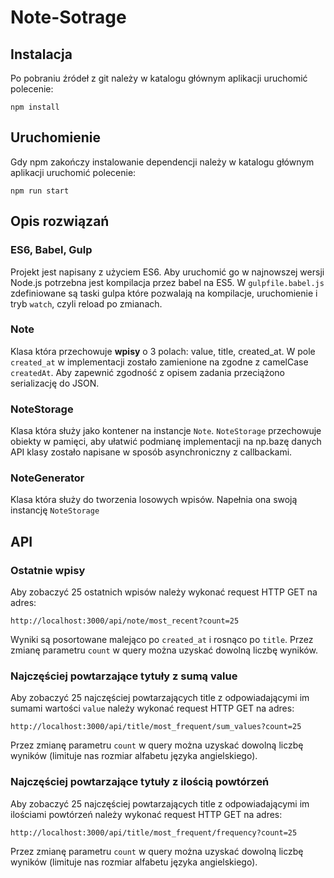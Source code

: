 # Note-Sotrage

## Instalacja
Po pobraniu źródeł z git należy w katalogu głównym aplikacji uruchomić polecenie:

```
npm install
```

## Uruchomienie
Gdy npm zakończy instalowanie dependencji należy w katalogu głównym aplikacji uruchomić polecenie:

```
npm run start
```

## Opis rozwiązań

### ES6, Babel, Gulp
Projekt jest napisany z użyciem ES6. Aby uruchomić go w najnowszej wersji
Node.js potrzebna jest kompilacja przez babel na ES5. W `gulpfile.babel.js` zdefiniowane są taski gulpa
które pozwalają na kompilacje, uruchomienie i tryb `watch`, czyli reload po zmianach.

### Note
Klasa która przechowuje **wpisy** o 3 polach: value, title, created_at.
W pole `created_at` w implementacji zostało zamienione na zgodne z camelCase `createdAt`.
Aby zapewnić zgodność z opisem zadania przeciążono serializację do JSON.

### NoteStorage
Klasa która służy jako kontener na instancje `Note`.
`NoteStorage` przechowuje obiekty w pamięci, aby ułatwić podmianę implementacji na np.bazę danych API
klasy zostało napisane w sposób asynchroniczny z callbackami.

### NoteGenerator
Klasa która służy do tworzenia losowych wpisów. Napełnia ona swoją instancję `NoteStorage`

## API

### Ostatnie wpisy
Aby zobaczyć 25 ostatnich wpisów należy wykonać request HTTP GET na adres:
```
http://localhost:3000/api/note/most_recent?count=25
```
Wyniki są posortowane malejąco po `created_at` i rosnąco po `title`.
Przez zmianę parametru `count` w query można uzyskać dowolną liczbę wyników.

### Najczęściej powtarzające tytuły z sumą value

Aby zobaczyć 25 najczęściej powtarzających title z odpowiadającymi im sumami wartości `value` należy
wykonać request HTTP GET na adres:

```
http://localhost:3000/api/title/most_frequent/sum_values?count=25
```
Przez zmianę parametru `count` w query można uzyskać dowolną liczbę wyników
(limituje nas rozmiar alfabetu języka angielskiego).

### Najczęściej powtarzające tytuły z ilością powtórzeń

Aby zobaczyć 25 najczęściej powtarzających title z odpowiadającymi im ilościami powtórzeń
należy wykonać request HTTP GET na adres:

```
http://localhost:3000/api/title/most_frequent/frequency?count=25
```
Przez zmianę parametru `count` w query można uzyskać dowolną liczbę wyników
(limituje nas rozmiar alfabetu języka angielskiego).




